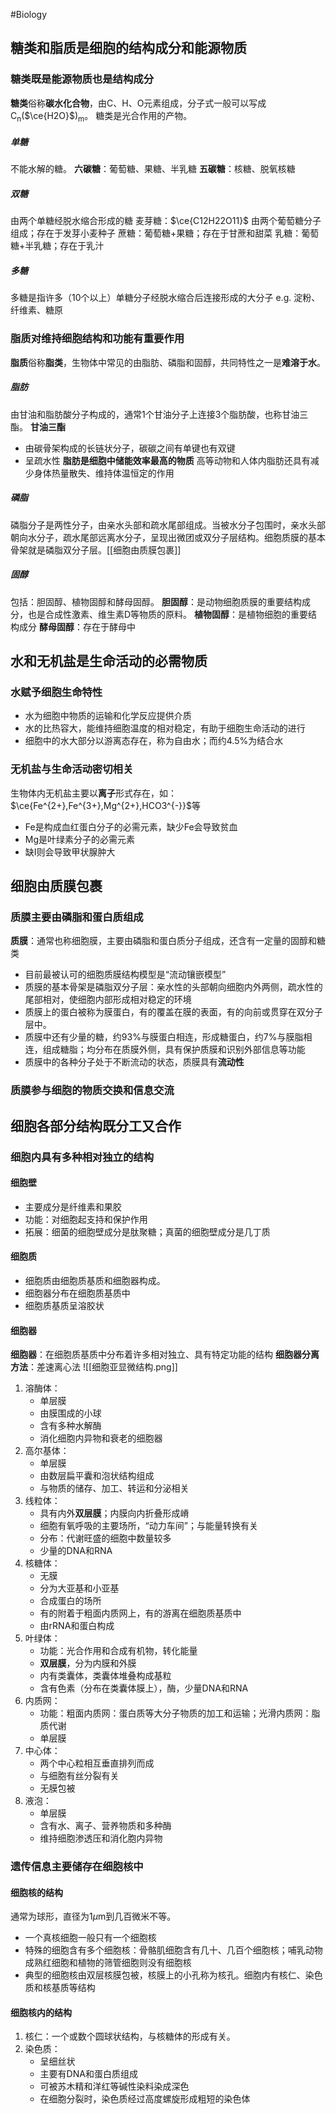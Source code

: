 #Biology 
## 糖类和脂质是细胞的结构成分和能源物质
### 糖类既是能源物质也是结构成分
**糖类**俗称**碳水化合物**，由C、H、O元素组成，分子式一般可以写成C<sub>n</sub>($\ce{H2O}$)<sub>m</sub>。
糖类是光合作用的产物。
##### 单糖
不能水解的糖。
**六碳糖**：葡萄糖、果糖、半乳糖
**五碳糖**：核糖、脱氧核糖
##### 双糖
由两个单糖经脱水缩合形成的糖
麦芽糖：$\ce{C12H22O11}$     由两个葡萄糖分子组成；存在于发芽小麦种子
蔗糖：葡萄糖+果糖；存在于甘蔗和甜菜
乳糖：葡萄糖+半乳糖；存在于乳汁
##### 多糖
多糖是指许多（10个以上）单糖分子经脱水缩合后连接形成的大分子
e.g. 淀粉、纤维素、糖原
### 脂质对维持细胞结构和功能有重要作用
**脂质**俗称**脂类**，生物体中常见的由脂肪、磷脂和固醇，共同特性之一是**难溶于水**。
##### 脂肪
由甘油和脂肪酸分子构成的，通常1个甘油分子上连接3个脂肪酸，也称甘油三酯。
**甘油三酯**
- 由碳骨架构成的长链状分子，碳碳之间有单键也有双键
- 呈疏水性
**脂肪是细胞中储能效率最高的物质**
高等动物和人体内脂肪还具有减少身体热量散失、维持体温恒定的作用
##### 磷脂
磷脂分子是两性分子，由亲水头部和疏水尾部组成。当被水分子包围时，亲水头部朝向水分子，疏水尾部远离水分子，呈现出微团或双分子层结构。细胞质膜的基本骨架就是磷脂双分子层。[[细胞由质膜包裹]]
##### 固醇
包括：胆固醇、植物固醇和酵母固醇。
**胆固醇**：是动物细胞质膜的重要结构成分，也是合成性激素、维生素D等物质的原料。
**植物固醇**：是植物细胞的重要结构成分
**酵母固醇**：存在于酵母中
## 水和无机盐是生命活动的必需物质
### 水赋予细胞生命特性
- 水为细胞中物质的运输和化学反应提供介质
- 水的比热容大，能维持细胞温度的相对稳定，有助于细胞生命活动的进行
- 细胞中的水大部分以游离态存在，称为自由水；而约4.5%为结合水
### 无机盐与生命活动密切相关
生物体内无机盐主要以**离子**形式存在，如：$\ce{Fe^{2+},Fe^{3+},Mg^{2+},HCO3^{-}}$等
- Fe是构成血红蛋白分子的必需元素，缺少Fe会导致贫血
- Mg是叶绿素分子的必需元素
- 缺I则会导致甲状腺肿大
## 细胞由质膜包裹
### 质膜主要由磷脂和蛋白质组成
**质膜**：通常也称细胞膜，主要由磷脂和蛋白质分子组成，还含有一定量的固醇和糖类
- 目前最被认可的细胞质膜结构模型是“流动镶嵌模型”
- 质膜的基本骨架是磷脂双分子层：亲水性的头部朝向细胞内外两侧，疏水性的尾部相对，使细胞内部形成相对稳定的环境
- 质膜上的蛋白被称为膜蛋白，有的覆盖在膜的表面，有的向前或贯穿在双分子层中。
- 质膜中还有少量的糖，约93%与膜蛋白相连，形成糖蛋白，约7%与膜脂相连，组成糖脂；均分布在质膜外侧，具有保护质膜和识别外部信息等功能
- 质膜中的各种分子处于不断流动的状态，质膜具有**流动性**
### 质膜参与细胞的物质交换和信息交流
## 细胞各部分结构既分工又合作
### 细胞内具有多种相对独立的结构
#### 细胞壁
- 主要成分是纤维素和果胶
- 功能：对细胞起支持和保护作用
- 拓展：细菌的细胞壁成分是肽聚糖；真菌的细胞壁成分是几丁质
#### 细胞质
- 细胞质由细胞质基质和细胞器构成。
- 细胞器分布在细胞质基质中
- 细胞质基质呈溶胶状
#### 细胞器
**细胞器**：在细胞质基质中分布着许多相对独立、具有特定功能的结构
**细胞器分离方法**：差速离心法
![[细胞亚显微结构.png]]
1. 溶酶体：
	- 单层膜
	- 由膜围成的小球
	- 含有多种水解酶
	- 消化细胞内异物和衰老的细胞器
2.  高尔基体：
	- 单层膜
	- 由数层扁平囊和泡状结构组成
	- 与物质的储存、加工、转运和分泌相关
3. 线粒体：
	- 具有内外**双层膜**；内膜向内折叠形成嵴
	- 细胞有氧呼吸的主要场所，“动力车间”；与能量转换有关
	- 分布：代谢旺盛的细胞中数量较多
	- 少量的DNA和RNA
4. 核糖体：
	- 无膜
	- 分为大亚基和小亚基
	- 合成蛋白的场所
	- 有的附着于粗面内质网上，有的游离在细胞质基质中
	- 由rRNA和蛋白构成
5. 叶绿体：
	- 功能：光合作用和合成有机物，转化能量
	- **双层膜**，分为内膜和外膜
	- 内有类囊体，类囊体堆叠构成基粒
	- 含有色素（分布在类囊体膜上），酶，少量DNA和RNA
6. 内质网：
	- 功能：粗面内质网：蛋白质等大分子物质的加工和运输；光滑内质网：脂质代谢
	- 单层膜
7. 中心体：
	- 两个中心粒相互垂直排列而成
	- 与细胞有丝分裂有关
	- 无膜包被
8. 液泡：
	- 单层膜
	- 含有水、离子、营养物质和多种酶
	- 维持细胞渗透压和消化胞内异物
### 遗传信息主要储存在细胞核中
#### 细胞核的结构
通常为球形，直径为1$\mu$m到几百微米不等。
- 一个真核细胞一般只有一个细胞核
- 特殊的细胞含有多个细胞核：骨骼肌细胞含有几十、几百个细胞核；哺乳动物成熟红细胞和植物的筛管细胞则没有细胞核
- 典型的细胞核由双层核膜包被，核膜上的小孔称为核孔。细胞内有核仁、染色质和核基质等结构
#### 细胞核内的结构
1. 核仁：一个或数个圆球状结构，与核糖体的形成有关。
2. 染色质：
	- 呈细丝状
	- 主要有DNA和蛋白质组成
	- 可被苏木精和洋红等碱性染料染成深色
	- 在细胞分裂时，染色质经过高度螺旋形成粗短的染色体
